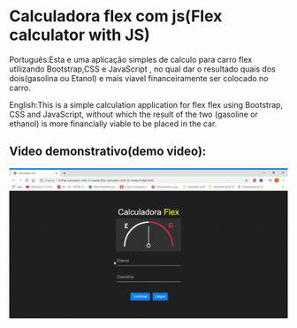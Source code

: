 # Calculadora flex com js(Flex calculator with JS)
Português:Esta e uma aplicação simples de calculo para carro flex utilizando Bootstrap,CSS e JavaScript , no qual dar o resultado quais dos dois(gasolina ou Etanol) e mais viavel financeiramente ser colocado no carro.

English:This is a simple calculation application for flex flex using Bootstrap, CSS and JavaScript, without which the result of the two (gasoline or ethanol) is more financially viable to be placed in the car.

## Video demonstrativo(demo video):
![alt text](https://github.com/jhony2488/Flex-calculator-with-JS/blob/master/Calculadora-Flex.gif "Video demonstrativo")
